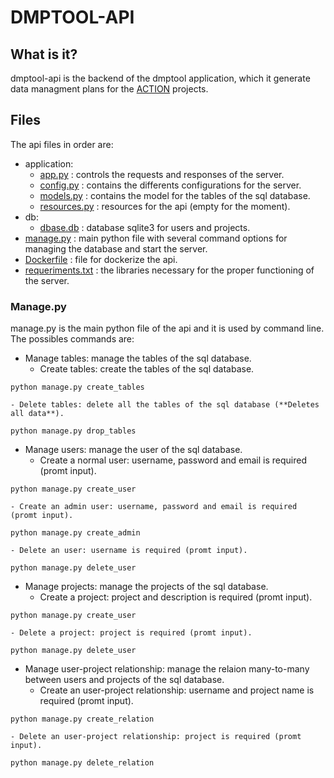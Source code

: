 # DMPTOOL-API


## What is it?

dmptool-api is the backend of the dmptool application, which it generate data managment plans for the [ACTION](https://actionproject.eu/) projects.


## Files

The api files in order are:
 - application:
 	- [app.py](application/app.py) : controls the requests and responses of the server.
 	- [config.py](application/config.py) : contains the differents configurations for the server.
 	- [models.py](application/models.py) : contains the model for the tables of the sql database.
 	- [resources.py](application/resources.py) : resources for the api (empty for the moment).
 - db:
 	- [dbase.db](db/dbase.dbd) : database sqlite3 for users and projects.
 - [manage.py](manage.py) : main python file with several command options for managing the database and start the server.
 - [Dockerfile](Dockerfile) : file for dockerize the api.
 - [requeriments.txt](requeriments.txt) : the libraries necessary for the proper functioning of the server.

### Manage.py

manage.py is the main python file of the api and it is used by command line. The possibles commands are:
- Manage tables: manage the tables of the sql database.
 	- Create tables: create the tables of the sql database.
```
python manage.py create_tables
```

 	- Delete tables: delete all the tables of the sql database (**Deletes all data**).
```
python manage.py drop_tables
```

 - Manage users: manage the user of the sql database.
 	- Create a normal user: username, password and email is required (promt input).
```
python manage.py create_user
```

 	- Create an admin user: username, password and email is required (promt input).
```
python manage.py create_admin
```

 	- Delete an user: username is required (promt input).
```
python manage.py delete_user
```

 - Manage projects: manage the projects of the sql database.
 	- Create a project: project and description is required (promt input).
```
python manage.py create_user
```

 	- Delete a project: project is required (promt input).
```
python manage.py delete_user
```

 - Manage user-project relationship: manage the relaion many-to-many between users and projects of the sql database.
 	- Create an user-project relationship: username and project name is required (promt input).
```
python manage.py create_relation
```

 	- Delete an user-project relationship: project is required (promt input).
```
python manage.py delete_relation
```




